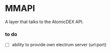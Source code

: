 # MMAPI

A layer that talks to the AtomicDEX API.

### to do
- [ ]   ability to provide own electrum server (url:port)